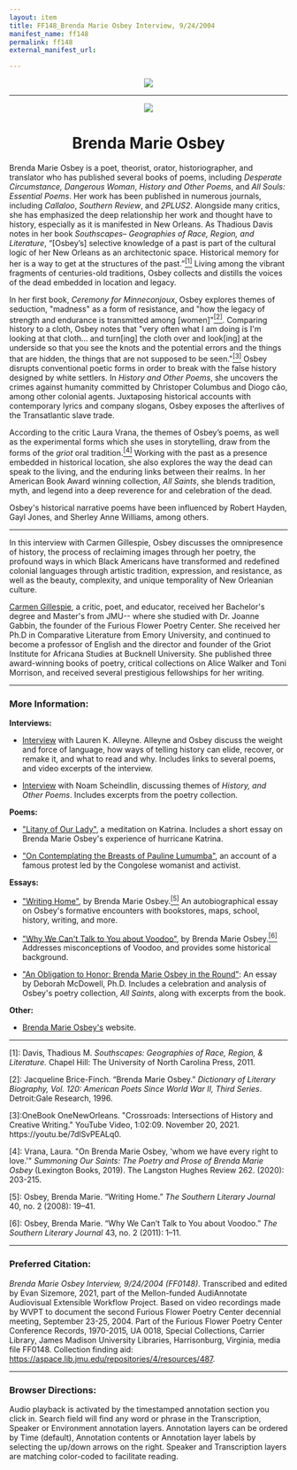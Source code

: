 ```yaml
---
layout: item
title: FF148_Brenda Marie Osbey Interview, 9/24/2004
manifest_name: ff148
permalink: ff148
external_manifest_url: 

---
```

<!-- Add an essay or interpretive material below this line,
using HTML or markdown.  Do not modify this file above this line -->
  
  <p style="text-align:center"><img src="https://www.jmu.edu/_images/furiousflower/furious-flower-logo.jpg"></p>
  <hr>
  <p style="text-align:center"><img src="https://furiousflower.org/wp-content/uploads/2019/04/osbey-profile.png"></p>
  <h1 style="text-align:center">Brenda Marie Osbey</h1>
 <p>Brenda Marie Osbey is a poet, theorist, orator, historiographer, and translator who has published several books of poems, including <i>Desperate Circumstance, Dangerous Woman</i>, <i>History and Other Poems</i>, and <i>All Souls: Essential Poems</i>. Her work has been published in numerous journals, including <i>Callaloo</i>, <i>Southern Review</i>, and <i>2PLUS2</i>. Alongside many critics, she has emphasized the deep relationship her work and thought have to history, especially as it is manifested in New Orleans. As Thadious Davis notes in her book <i>Southscapes– Geographies of Race, Region, and Literature</i>, “&#91;Osbey’s&#93; selective knowledge of a past is part of the cultural logic of her New Orleans as an architectonic space. Historical memory for her is a way to get at the structures of the past.”<a href="#fn1"><sup>[1]</sup></a> Living among the vibrant fragments of centuries-old traditions, Osbey collects and distills the voices of the dead embedded in location and legacy.</p>
<p>In her first book, <i> Ceremony for Minneconjoux</i>, Osbey explores themes of seduction, "madness" as a form of resistance, and "how the legacy of strength and endurance is transmitted among [women]"<a href="#fn2"><sup>[2]</sup></a>. Comparing history to a cloth, Osbey notes that "very often what I am doing is I'm looking at that cloth... and turn[ing] the cloth over and look[ing] at the underside so that you see the knots and the potential errors and the things that are hidden, the things that are not supposed to be seen."<a href="#fn3"><sup>[3]</sup></a> Osbey disrupts conventional poetic forms in order to break with the false history designed by white settlers. In <i> History and Other Poems</i>, she uncovers the crimes against humanity committed by Christoper Columbus and Diogo cão, among other colonial agents. Juxtaposing historical accounts with contemporary lyrics and company slogans, Osbey exposes the afterlives of the Transatlantic slave trade.</p>
<p>According to the critic Laura Vrana, the themes of Osbey’s poems, as well as the experimental forms which she uses in storytelling, draw from the forms of the <i>griot</i> oral tradition.<a href="#fn4"><sup>[4]</sup></a> Working with the past as a presence embedded in historical location, she also explores the way the dead can speak to the living, and the enduring links between their realms. In her American Book Award winning collection, <i>All Saints</i>, she blends tradition, myth, and legend into a deep reverence for and celebration of the dead.</p>
<p>Osbey's historical narrative poems have been influenced by Robert Hayden, Gayl Jones, and Sherley Anne Williams, among others.</p>
<hr/>
  <p>In this interview with Carmen Gillespie, Osbey discusses the omnipresence of history, the process of reclaiming images through her poetry, the profound ways in which Black Americans have transformed and redefined colonial languages through artistic tradition, expression, and resistance, as well as the beauty, complexity, and unique temporality of New Orleanian culture.
  <p><a href="https://cavecanempoets.org/poetstour/carmen-gillespie">Carmen Gillespie</a>, a critic, poet, and educator, received her Bachelor's degree and Master's from JMU-- where she studied with Dr. Joanne Gabbin, the founder of the Furious Flower Poetry Center. She received her Ph.D in Comparative Literature from Emory University, and continued to become a professor of English and the director and founder of the Griot Institute for Africana Studies at Bucknell University. She published three award-winning books of poetry, critical collections on Alice Walker and Toni Morrison, and received several prestigious fellowships for her writing.</p>
<hr>
<h3>More Information:</h3>
<b>Interviews:</b>
  <ul><li><p><a href="https://fightandfiddle.com/issues/brenda-marie-osbey">Interview</a> with Lauren K. Alleyne. Alleyne and Osbey discuss the weight and force of language, how ways of telling history can elide, recover, or remake it, and what to read and why. Includes links to several poems, and video excerpts of the interview.</p></li></ul>
<ul><li><p><a href="http://kalamu.com/neogriot/2013/10/16/interview-brenda-marie-osbey-the-poem-as-history">Interview</a> with Noam Scheindlin, discussing themes of <i>History, and Other Poems</i>. Includes excerpts from the poetry collection.</p></li></ul>
<b>Poems:</b>
<ul><li><p><a href="https://poetrysociety.org/features/remembering-katrina/brenda-marie-osbey">"Litany of Our Lady"</a>, a meditation on Katrina. Includes a short essay on Brenda Marie Osbey's experience of hurricane Katrina.</p></li></ul>
<ul><li><p><a href="https://poets.org/poem/contemplating-breasts-pauline-lumumba">"On Contemplating the Breasts of Pauline Lumumba"</a>, an account of a famous protest led by the Congolese womanist and activist.</p></li></ul>
<b>Essays:</b>
<ul><li><p><a href="https://www.jstor.org/stable/20077905">"Writing Home"</a>, by Brenda Marie Osbey.<a href="#fn5"><sup>[5]</sup></a> An autobiographical essay on Osbey's formative encounters with bookstores, maps, school, history, writing, and more.</p></li></ul>
<ul><li><p><a href="https://www.jstor.org/stable/23208853">"Why We Can't Talk to You about Voodoo"</a>, by Brenda Marie Osbey.<a href="#fn6"><sup>[6]</sup></a> Addresses misconceptions of Voodoo, and provides some historical background.</p></li></ul>
<ul><li><p><a href="https://fightandfiddle.com/2021/01/31/osbey-essay">"An Obligation to Honor: Brenda Marie Osbey in the Round"</a>: An essay by Deborah McDowell, Ph.D. Includes a celebration and analysis of Osbey's poetry collection, <i>All Saints</i>, along with excerpts from the book.</p></li></ul>
<b>Other:</b>
<ul><li><p><a href="https://www.osbeynola.com/">Brenda Marie Osbey's</a> website.</p></li></ul>

<hr>
<p><a name="fn1">[1]</a>: Davis, Thadious M. <i>Southscapes: Geographies of Race, Region, & Literature.</i> Chapel Hill: The University of North Carolina Press, 2011.</p>
<p><a name="fn2">[2]</a>: Jacqueline Brice-Finch. “Brenda Marie Osbey.” <i>Dictionary of Literary Biography, Vol. 120: American Poets Since World War II, Third Series</i>. Detroit:Gale Research, 1996.</p>
<p><a name="fn3">[3]</a>:OneBook OneNewOrleans. "Crossroads: Intersections of History and Creative Writing." YouTube Video, 1:02:09. November 20, 2021. https://youtu.be/7dlSvPEALq0.</p>
<p><a name="fn4">[4]</a>: Vrana, Laura. "On Brenda Marie Osbey, 'whom we have every right to love.'" <i>Summoning Our Saints: The Poetry and Prose of Brenda Marie Osbey</i> (Lexington Books, 2019). The Langston Hughes Review 262. (2020): 203-215. 
<p><a name="fn5">[5]</a>: Osbey, Brenda Marie. “Writing Home.” <i>The Southern Literary Journal</i> 40, no. 2 (2008): 19–41.</p>
<p><a name="fn6">[6]</a>: Osbey, Brenda Marie. “Why We Can’t Talk to You about Voodoo.” <i>The Southern Literary Journal</i> 43, no. 2 (2011): 1–11.</p>
<hr>
<h3>Preferred Citation:</h3>
<i>Brenda Marie Osbey Interview, 9/24/2004 (FF0148)</i>. Transcribed and edited by Evan Sizemore, 2021, part of the Mellon-funded AudiAnnotate Audiovisual Extensible Workflow Project. Based on video recordings made by WVPT to document the second Furious Flower Poetry Center decennial meeting, September 23-25, 2004. Part of the Furious Flower Poetry Center Conference Records, 1970-2015, UA 0018, Special Collections, Carrier Library, James Madison University Libraries, Harrisonburg, Virginia, media file FF0148. Collection finding aid: <a href="https://aspace.lib.jmu.edu/repositories/4/resources/487">https://aspace.lib.jmu.edu/repositories/4/resources/487</a>.
<hr>
<h3>Browser Directions:</h3> 
Audio playback is activated by the timestamped annotation section you click in. Search field will find any word or phrase in the Transcription, Speaker or Environment annotation layers. Annotation layers can be ordered by Time (default), Annotation contents or Annotation layer labels by selecting the up/down arrows on the right. Speaker and Transcription layers are matching color-coded to facilitate reading.
